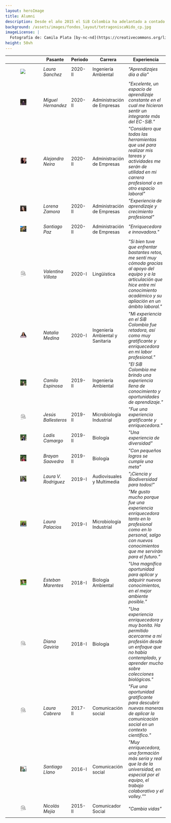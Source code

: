 ```yaml
---
layout: heroImage
title: Alumni
description: Desde el año 2015 el SiB Colombia ha adelantado a contado con un excelente grupo de pasantes.
background: /assets/images/fondos_layout/tetragoniscaNido_cp.jpg
imageLicense: |
  Fotografía de: Camila Plata [by-nc-nd](https://creativecommons.org/licenses/by-nc-nd/2.0/)  vía [Flickr](https://www.flickr.com/photos/camisilver/) 
height: 50vh
---
```




|           |Pasante     | Periodo      | Carrera  |Experiencia|
|-----------|------------| -------------|----------|-----------|
|<figure class="image is-128x128"><img class="is-rounded" src="/comunidad/formacion/images/alumni/Alumni-LauraSanchez.jpg"></figure> |_Laura Sanchez_ | 2020-II | Ingeniería Ambiental |_"Aprendizajes día a día"_|
|<figure class="image is-128x128"><img class="is-rounded" src="/comunidad/formacion/images/alumni/Alumni-MiguelHernandez.jpg"></figure> |_Miguel Hernandez_ | 2020-II | Administración de Empresas |_"Excelente, un espacio de aprendizaje constante en el cual me hicieron sentir un integrante más del EC-SiB."_|
|<figure class="image is-128x128"><img class="is-rounded" src="/comunidad/formacion/images/alumni/Alumni-AlejandraNeira.jpg"></figure> |_Alejandra Neira_ | 2020-II | Administración de Empresas |_"Considero que todas las herramientas que usé para realizar mis tareas y actividades me serán de utilidad en mi carrera profesional o en otro espacio laboral"_|
|<figure class="image is-128x128"><img class="is-rounded" src="/comunidad/formacion/images/alumni/Alumni-LorenaZamora.jpg"></figure> |_Lorena Zamora_ | 2020-II | Administración de Empresas |_"Experiencia de aprendizaje y crecimiento profesional"_|
|<figure class="image is-128x128"><img class="is-rounded" src="/comunidad/formacion/images/alumni/Alumni-SantiagoPaz.jpg"></figure> |_Santiago Paz_ | 2020-II | Administración de Empresas |_"Enriquecedora e innovadora."_|
|<figure class="image is-128x128"><img class="is-rounded" src="/comunidad/formacion/images/alumni/no_profilePicture.png"></figure> |_Valentina Villota_ | 2020-I | Lingüística |_"Si bien tuve que enfrentar bastantes retos, me sentí muy cómoda gracias al apoyo del equipo y a la articulación que hice entre mi conocimiento académico y su apliación en un ámbito laboral."_|
|<figure class="image is-128x128"><img class="is-rounded" src="/comunidad/formacion/images/alumni/Alumni-NataliaMedina.jpg"></figure> |_Natalia Medina_ | 2020-I | Ingeniería Ambiental y Sanitaria |_"Mi experiencia en el SiB Colombia fue retadora, así como muy gratificante y enriquecedora en mi labor profesional."_|
|<figure class="image is-128x128"><img class="is-rounded" src="/comunidad/formacion/images/alumni/Alumni-CamiloEspinoza.JPG"></figure> |_Camilo Espinosa_ | 2019-II | Ingeniería Ambiental |_"El SiB Colombia me brindo una experiencia llena de conocimiento y oportunidades de aprendizaje."_|
|<figure class="image is-128x128"><img class="is-rounded" src="/comunidad/formacion/images/alumni/no_profilePicture.png"></figure> |_Jesús Ballesteros_ | 2019-II | Microbiología Industrial |_"Fue una experiencia gratificante y enriquecedora."_|
|<figure class="image is-128x128"><img class="is-rounded" src="/comunidad/formacion/images/alumni/Alumni-LaidisCamargo.JPG"></figure> |_Ladis Camargo_ | 2019-II | Biología |_"Una experiencia de diversidad"_|
|<figure class="image is-128x128"><img class="is-rounded" src="/comunidad/formacion/images/alumni/Alumni-BrayanSaavedra.JPG"></figure> |_Brayan Saavedra_ | 2019-II | Biología |_"Con pequeños logros se cumple una meta"_|
|<figure class="image is-128x128"><img class="is-rounded" src="/comunidad/formacion/images/alumni/Alumni-LauraRodriguez.JPG"></figure> |_Laura V. Rodriguez_ | 2019-I | Audiovisuales y Multimedia |_"¡Ciencia y Biodiversidad para todos!"_|
|<figure class="image is-128x128"><img class="is-rounded" src="/comunidad/formacion/images/alumni/Alumni-LauraPalacios.JPG"></figure> |_Laura Palacios_ | 2019-I | Microbiología Industrial |_"Me gusto mucho porque fue una experiencia enriquecedora tanto en lo profesional como en lo personal, salgo con nuevos conocimientos que me servirán para el futuro."_|
|<figure class="image is-128x128"><img class="is-rounded" src="/acercade/imagenes/equipocoordinador/EC-SiB-EstebanMarentes.jpg"></figure> |_Esteban Marentes_ | 2018-I| Biología Ambiental|_"Una magnífica oportunidad para aplicar y adquirir nuevos conocimientos, en el mejor ambiente posible."_|
|<figure class="image is-128x128"><img class="is-rounded" src="/comunidad/formacion/images/alumni/no_profilePicture.png"></figure> |_Diana Gaviria_ | 2018-I | Biología |_"Una experiencia enriquecedora y muy bonita. Ha permitido acercarme a mí profesión desde un enfoque que no había contemplado, y aprender mucho sobre colecciones biológicas."_|
|<figure class="image is-128x128"><img class="is-rounded" src="/comunidad/formacion/images/alumni/no_profilePicture.png"></figure> |_Laura Cabrera_ |2017-II | Comunicación social |_"Fue una oportunidad gratificante para descubrir nuevas maneras de aplicar la comunicación social en un contexto científico."_ |
|<figure class="image is-128x128"><img class="is-rounded" src="/comunidad/formacion/images/alumni/Alumni-SantiagoLlano.jpg"></figure> |_Santiago Llano_ |2016-I|Comunicación social |_"Muy enriquecedora, una formación más seria y real que la de la universidad, en especial por el equipo, el trabajo colaborativo y el volley."_"|
|<figure class="image is-128x128"><img class="is-rounded" src="/comunidad/formacion/images/alumni/no_profilePicture.png"></figure> |_Nicolás Mejía_| 2015-II|Comunicador Social | _"Cambia vidas"_|







